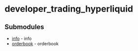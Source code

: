 # developer_trading_hyperliquid

<!-- CUSTOM DOCS START -->

<!-- CUSTOM DOCS END -->

## Submodules
- [info](info/README.md) - info
- [orderbook](orderbook/README.md) - orderbook

